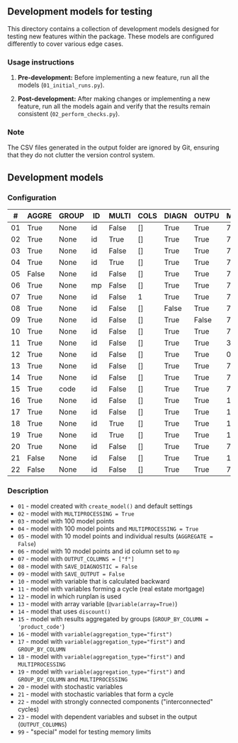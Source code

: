 ## Development models for testing

This directory contains a collection of development models designed for testing new features 
within the package. These models are configured differently to cover various edge cases.

### Usage instructions

1. **Pre-development:** Before implementing a new feature, 
run all the models (`01_initial_runs.py`).

2. **Post-development:** After making changes or implementing a new feature, 
run all the models again and verify that the results remain consistent 
(`02_perform_checks.py`).
   
### Note

The CSV files generated in the output folder are ignored by Git, 
ensuring that they do not clutter the version control system.


## Development models

### Configuration

| #  | AGGRE | GROUP | ID | MULTI  | COLS | DIAGN | OUTPU | MAX_CALC | MAX_OUT | VARS | MP  |
|----|-------|-------|----|--------|------|-------|-------|----------|---------|------|-----|
| 01 | True  | None  | id | False  | []   | True  | True  | 720      | 720     | 1    | 1   |
| 02 | True  | None  | id | True   | []   | True  | True  | 720      | 720     | 1    | 1   |
| 03 | True  | None  | id | False  | []   | True  | True  | 720      | 720     | 1    | 100 |
| 04 | True  | None  | id | True   | []   | True  | True  | 720      | 720     | 1    | 100 |
| 05 | False | None  | id | False  | []   | True  | True  | 720      | 720     | 1    | 10  |
| 06 | True  | None  | mp | False  | []   | True  | True  | 720      | 720     | 1    | 10  |
| 07 | True  | None  | id | False  | 1    | True  | True  | 720      | 720     | 8    | 1   |
| 08 | True  | None  | id | False  | []   | False | True  | 720      | 720     | 1    | 1   |
| 09 | True  | None  | id | False  | []   | True  | False | 720      | 720     | 1    | 1   |
| 10 | True  | None  | id | False  | []   | True  | True  | 720      | 720     | 1    | 1   |
| 11 | True  | None  | id | False  | []   | True  | True  | 360      | 360     | 5    | 1   |
| 12 | True  | None  | id | False  | []   | True  | True  | 0        | 0       | 1    | 1   |
| 13 | True  | None  | id | False  | []   | True  | True  | 720      | 720     | 2    | 1   |
| 14 | True  | None  | id | False  | []   | True  | True  | 720      | 720     | 4    | 1   |
| 15 | True  | code  | id | False  | []   | True  | True  | 720      | 720     | 1    | 1   |
| 16 | True  | None  | id | False  | []   | True  | True  | 13       | 13      | 2    | 2   |
| 17 | True  | None  | id | False  | []   | True  | True  | 13       | 13      | 2    | 8   |
| 18 | True  | None  | id | True   | []   | True  | True  | 13       | 13      | 2    | 8   |
| 19 | True  | None  | id | True   | []   | True  | True  | 13       | 13      | 2    | 8   |
| 20 | True  | None  | id | False  | []   | True  | True  | 720      | 720     | 3    | 1   |
| 21 | False | None  | id | False  | []   | True  | True  | 12       | 12      | 5    | 3   |
| 22 | False | None  | id | False  | []   | True  | True  | 720      | 720     | 7    | 1   |

### Description

* `01` - model created with `create_model()` and default settings
* `02` - model with `MULTIPROCESSING = True`
* `03` - model with 100 model points
* `04` - model with 100 model points and `MULTIPROCESSING = True`
* `05` - model with 10 model points and individual results (`AGGREGATE = False`)
* `06` - model with 10 model points and id column set to `mp`
* `07` - model with `OUTPUT_COLUMNS = ["f"]`
* `08` - model with `SAVE_DIAGNOSTIC = False`
* `09` - model with `SAVE_OUTPUT = False`
* `10` - model with variable that is calculated backward
* `11` - model with variables forming a cycle (real estate mortgage)
* `12` - model in which runplan is used
* `13` - model with array variable (`@variable(array=True)`)
* `14` - model that uses `discount()`
* `15` - model with results aggregated by groups (`GROUP_BY_COLUMN = 'product_code'`)
* `16` - model with `variable(aggregation_type="first")`
* `17` - model with `variable(aggregation_type="first")` and `GROUP_BY_COLUMN`
* `18` - model with `variable(aggregation_type="first")` and `MULTIPROCESSING`
* `19` - model with `variable(aggregation_type="first")` and `GROUP_BY_COLUMN` and `MULTIPROCESSING`
* `20` - model with stochastic variables
* `21` - model with stochastic variables that form a cycle
* `22` - model with strongly connected components ("interconnected" cycles)
* `23` - model with dependent variables and subset in the output (`OUTPUT_COLUMNS`)
* `99` - "special" model for testing memory limits
